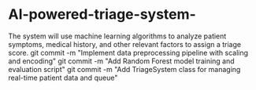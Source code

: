 # AI-powered-triage-system-
The system will use machine learning algorithms to analyze patient symptoms, medical history, and other relevant factors to assign a triage score. 
git commit -m "Implement data preprocessing pipeline with scaling and encoding"
git commit -m "Add Random Forest model training and evaluation script"
git commit -m "Add TriageSystem class for managing real-time patient data and queue"
